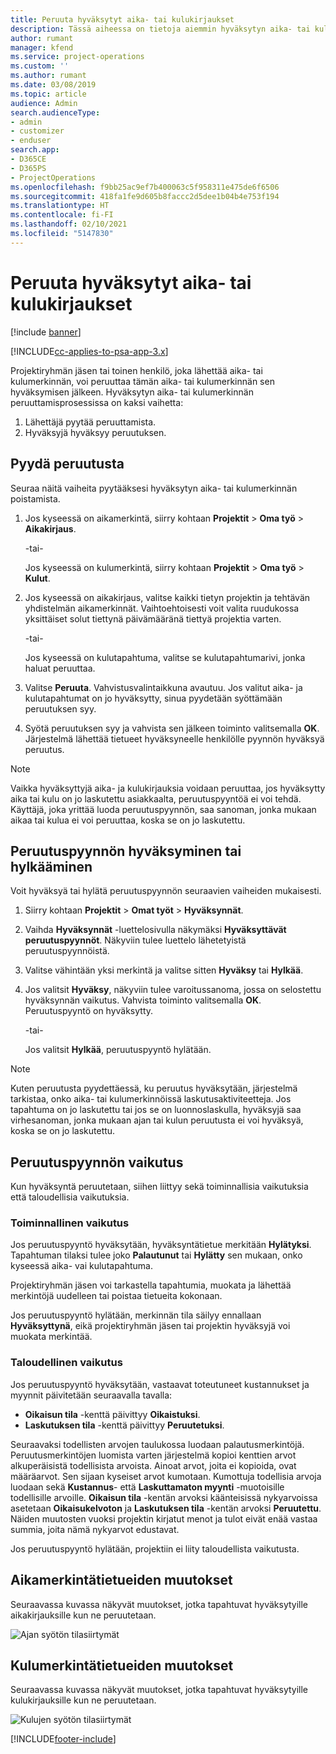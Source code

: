 ```yaml
---
title: Peruuta hyväksytyt aika- tai kulukirjaukset
description: Tässä aiheessa on tietoja aiemmin hyväksytyn aika- tai kulutapahtuman peruuttamisesta.
author: rumant
manager: kfend
ms.service: project-operations
ms.custom: ''
ms.author: rumant
ms.date: 03/08/2019
ms.topic: article
audience: Admin
search.audienceType:
- admin
- customizer
- enduser
search.app:
- D365CE
- D365PS
- ProjectOperations
ms.openlocfilehash: f9bb25ac9ef7b400063c5f958311e475de6f6506
ms.sourcegitcommit: 418fa1fe9d605b8faccc2d5dee1b04b4e753f194
ms.translationtype: HT
ms.contentlocale: fi-FI
ms.lasthandoff: 02/10/2021
ms.locfileid: "5147830"
---
```

# <a name="recall-approved-time-or-expense-entries"></a>Peruuta hyväksytyt aika- tai kulukirjaukset

[!include [banner](../includes/psa-now-project-operations.md)]

[!INCLUDE[cc-applies-to-psa-app-3.x](../includes/cc-applies-to-psa-app-3x.md)]

Projektiryhmän jäsen tai toinen henkilö, joka lähettää aika- tai kulumerkinnän, voi peruuttaa tämän aika- tai kulumerkinnän sen hyväksymisen jälkeen. Hyväksytyn aika- tai kulumerkinnän peruuttamisprosessissa on kaksi vaihetta:

1. Lähettäjä pyytää peruuttamista.
2. Hyväksyjä hyväksyy peruutuksen.

## <a name="request-a-recall"></a>Pyydä peruutusta

Seuraa näitä vaiheita pyytääksesi hyväksytyn aika- tai kulumerkinnän poistamista.

1. Jos kyseessä on aikamerkintä, siirry kohtaan **Projektit** \> **Oma työ** \> **Aikakirjaus**.

    -tai-

    Jos kyseessä on kulumerkintä, siirry kohtaan **Projektit** \> **Oma työ** \> **Kulut**.

2. Jos kyseessä on aikakirjaus, valitse kaikki tietyn projektin ja tehtävän yhdistelmän aikamerkinnät. Vaihtoehtoisesti voit valita ruudukossa yksittäiset solut tiettynä päivämääränä tiettyä projektia varten.

    -tai-

    Jos kyseessä on kulutapahtuma, valitse se kulutapahtumarivi, jonka haluat peruuttaa.

3. Valitse **Peruuta**. Vahvistusvalintaikkuna avautuu. Jos valitut aika- ja kulutapahtumat on jo hyväksytty, sinua pyydetään syöttämään peruutuksen syy.
4. Syötä peruutuksen syy ja vahvista sen jälkeen toiminto valitsemalla **OK**. Järjestelmä lähettää tietueet hyväksyneelle henkilölle pyynnön hyväksyä peruutus.

> [!NOTE]
> Vaikka hyväksyttyjä aika- ja kulukirjauksia voidaan peruuttaa, jos hyväksytty aika tai kulu on jo laskutettu asiakkaalta, peruutuspyyntöä ei voi tehdä. Käyttäjä, joka yrittää luoda peruutuspyynnön, saa sanoman, jonka mukaan aikaa tai kulua ei voi peruuttaa, koska se on jo laskutettu.

## <a name="approve-or-reject-a-recall-request"></a>Peruutuspyynnön hyväksyminen tai hylkääminen

Voit hyväksyä tai hylätä peruutuspyynnön seuraavien vaiheiden mukaisesti.

1. Siirry kohtaan **Projektit** \> **Omat työt** \> **Hyväksynnät**.
2. Vaihda **Hyväksynnät** -luettelosivulla näkymäksi **Hyväksyttävät peruutuspyynnöt**. Näkyviin tulee luettelo lähetetyistä peruutuspyynnöistä.
3. Valitse vähintään yksi merkintä ja valitse sitten **Hyväksy** tai **Hylkää**.
4. Jos valitsit **Hyväksy**, näkyviin tulee varoitussanoma, jossa on selostettu hyväksynnän vaikutus. Vahvista toiminto valitsemalla **OK**. Peruutuspyyntö on hyväksytty.

    -tai-

    Jos valitsit **Hylkää**, peruutuspyyntö hylätään.

> [!NOTE]
> Kuten peruutusta pyydettäessä, ku peruutus hyväksytään, järjestelmä tarkistaa, onko aika- tai kulumerkinnöissä laskutusaktiviteetteja. Jos tapahtuma on jo laskutettu tai jos se on luonnoslaskulla, hyväksyjä saa virhesanoman, jonka mukaan ajan tai kulun peruutusta ei voi hyväksyä, koska se on jo laskutettu.

## <a name="impact-of-a-recall-request"></a>Peruutuspyynnön vaikutus

Kun hyväksyntä peruutetaan, siihen liittyy sekä toiminnallisia vaikutuksia että taloudellisia vaikutuksia.

### <a name="operational-impact"></a>Toiminnallinen vaikutus

Jos peruutuspyyntö hyväksytään, hyväksyntätietue merkitään **Hylätyksi**. Tapahtuman tilaksi tulee joko **Palautunut** tai **Hylätty** sen mukaan, onko kyseessä aika- vai kulutapahtuma.

Projektiryhmän jäsen voi tarkastella tapahtumia, muokata ja lähettää merkintöjä uudelleen tai poistaa tietueita kokonaan.

Jos peruutuspyyntö hylätään, merkinnän tila säilyy ennallaan **Hyväksyttynä**, eikä projektiryhmän jäsen tai projektin hyväksyjä voi muokata merkintää.

### <a name="financial-impact"></a>Taloudellinen vaikutus

Jos peruutuspyyntö hyväksytään, vastaavat toteutuneet kustannukset ja myynnit päivitetään seuraavalla tavalla:

- **Oikaisun tila** -kenttä päivittyy **Oikaistuksi**.
- **Laskutuksen tila** -kenttä päivittyy **Peruutetuksi**.

Seuraavaksi todellisten arvojen taulukossa luodaan palautusmerkintöjä. Peruutusmerkintöjen luomista varten järjestelmä kopioi kenttien arvot alkuperäisistä todellisista arvoista. Ainoat arvot, joita ei kopioida, ovat määräarvot. Sen sijaan kyseiset arvot kumotaan. Kumottuja todellisia arvoja luodaan sekä **Kustannus**- että **Laskuttamaton myynti** -muotoisille todellisille arvoille. **Oikaisun tila** -kentän arvoksi käänteisissä nykyarvoissa asetetaan **Oikaisukelvoton** ja **Laskutuksen tila** -kentän arvoksi **Peruutettu**. Näiden muutosten vuoksi projektin kirjatut menot ja tulot eivät enää vastaa summia, joita nämä nykyarvot edustavat.

Jos peruutuspyyntö hylätään, projektiin ei liity taloudellista vaikutusta.

## <a name="changes-to-time-entry-records"></a>Aikamerkintätietueiden muutokset

Seuraavassa kuvassa näkyvät muutokset, jotka tapahtuvat hyväksytyille aikakirjauksille kun ne peruutetaan.

![Ajan syötön tilasiirtymät](media/TimeEntryStateTransitions.png)

## <a name="changes-to-expense-entry-records"></a>Kulumerkintätietueiden muutokset

Seuraavassa kuvassa näkyvät muutokset, jotka tapahtuvat hyväksytyille kulukirjauksille kun ne peruutetaan.

![Kulujen syötön tilasiirtymät](media/ExpenseEntryStateTransitions.png)


[!INCLUDE[footer-include](../includes/footer-banner.md)]